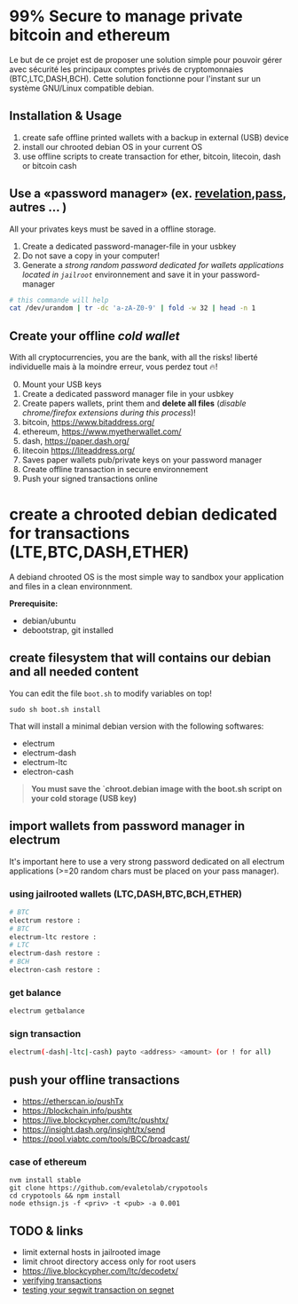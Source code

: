 # 99% Secure to manage private bitcoin and ethereum
Le but de ce projet est de proposer une solution simple pour pouvoir gérer avec sécurité 
les principaux comptes privés de cryptomonnaies (BTC,LTC,DASH,BCH). 
Cette solution fonctionne pour l'instant sur un système GNU/Linux compatible debian.

## Installation & Usage 
1. create safe offline printed wallets with a backup in external (USB) device 
2. install our chrooted debian OS in your current OS 
3. use offline scripts to create transaction for ether, bitcoin, litecoin, dash or bitcoin cash

## Use a «password manager» (ex. [revelation](https://revelation.olasagasti.info/),[pass](https://www.passwordstore.org/), autres ... )
All your privates keys must be saved in a offline storage.
1. Create a dedicated password-manager-file in your usbkey
2. Do not save a copy in your computer!
3. Generate a *strong random password dedicated for wallets applications located in `jailroot`* environnement and save it in your password-manager

```bash
# this commande will help
cat /dev/urandom | tr -dc 'a-zA-Z0-9' | fold -w 32 | head -n 1
```


## Create your offline *cold wallet* 
With all cryptocurrencies, you are the bank, with all the risks! 
liberté individuelle mais à la moindre erreur, vous perdez tout :fire:! 

0. Mount your USB keys
1. Create a dedicated password manager file in your usbkey
1. Create papers wallets, print them and **delete all files** (*disable chrome/firefox extensions during this process*)! 
  1. bitcoin, https://www.bitaddress.org/ 
  2. ethereum, https://www.myetherwallet.com/ 
  3. dash, https://paper.dash.org/ 
  4. litecoin https://liteaddress.org/ 
2. Saves paper wallets pub/private keys on your password manager 
3. Create offline transaction in secure environnement
4. Push your signed transactions online


# create a chrooted debian dedicated for transactions (LTE,BTC,DASH,ETHER)
A debiand chrooted OS is the most simple way to sandbox your application and files in a clean environnment. 

**Prerequisite:**
* debian/ubuntu 
* debootstrap, git installed


## create filesystem that will contains our debian and all needed content
You can edit the file `boot.sh` to modify variables on top!

  `sudo sh boot.sh install`

That will install a minimal debian version with the following softwares:
* electrum 
* electrum-dash
* electrum-ltc
* electron-cash 

> **You must save the `chroot.debian image with the boot.sh script on your cold storage (USB key)**

## import wallets from password manager in electrum
It's important here to use a very strong password dedicated on all electrum applications (>=20 random chars must be placed on your pass manager).

### using jailrooted wallets (LTC,DASH,BTC,BCH,ETHER)
```bash
# BTC
electrum restore :
# BTC
electrum-ltc restore :
# LTC
electrum-dash restore :
# BCH
electron-cash restore :
```

### get balance 

```bash
electrum getbalance

```
 
### sign transaction

```bash
electrum(-dash|-ltc|-cash) payto <address> <amount> (or ! for all)
```

## push your offline transactions 
* https://etherscan.io/pushTx
* https://blockchain.info/pushtx
* https://live.blockcypher.com/ltc/pushtx/
* https://insight.dash.org/insight/tx/send
* https://pool.viabtc.com/tools/BCC/broadcast/


### case of ethereum 

```
nvm install stable
git clone https://github.com/evaletolab/crypotools
cd crypotools && npm install
node ethsign.js -f <priv> -t <pub> -a 0.001
```

## TODO & links

* limit external hosts in jailrooted image
* limit chroot directory access only for root users
* https://live.blockcypher.com/ltc/decodetx/
* [verifying transactions](https://coinb.in/#verify)
* [testing your segwit transaction on segnet](http://n.bitcoin.ninja/checktx)


